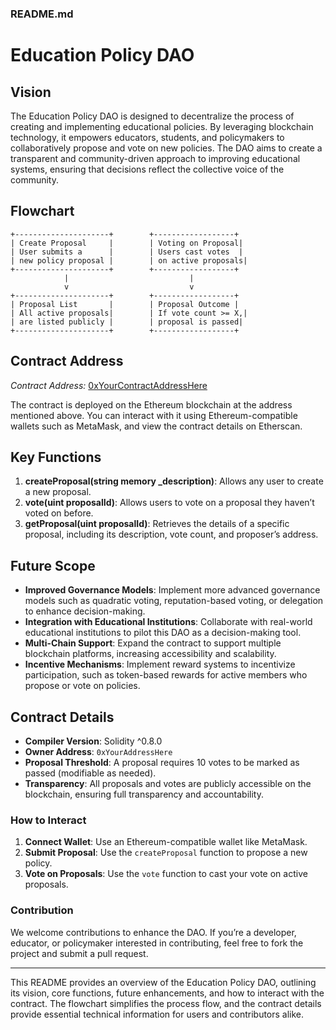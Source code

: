 ### README.md

# Education Policy DAO

## Vision
The Education Policy DAO is designed to decentralize the process of creating and implementing educational policies. By leveraging blockchain technology, it empowers educators, students, and policymakers to collaboratively propose and vote on new policies. The DAO aims to create a transparent and community-driven approach to improving educational systems, ensuring that decisions reflect the collective voice of the community.

## Flowchart
```plaintext
+---------------------+        +------------------+
| Create Proposal     |        | Voting on Proposal|
| User submits a      |        | Users cast votes  |
| new policy proposal |        | on active proposals|
+---------------------+        +------------------+
            |                           |
            v                           v
+---------------------+        +------------------+
| Proposal List       |        | Proposal Outcome |
| All active proposals|        | If vote count >= X,|
| are listed publicly |        | proposal is passed|
+---------------------+        +------------------+
```

## Contract Address
*Contract Address:* [0xYourContractAddressHere](https://etherscan.io/address/0xYourContractAddressHere)

The contract is deployed on the Ethereum blockchain at the address mentioned above. You can interact with it using Ethereum-compatible wallets such as MetaMask, and view the contract details on Etherscan.

## Key Functions
1. **createProposal(string memory _description)**: Allows any user to create a new proposal.
2. **vote(uint proposalId)**: Allows users to vote on a proposal they haven’t voted on before.
3. **getProposal(uint proposalId)**: Retrieves the details of a specific proposal, including its description, vote count, and proposer’s address.

## Future Scope
- **Improved Governance Models**: Implement more advanced governance models such as quadratic voting, reputation-based voting, or delegation to enhance decision-making.
- **Integration with Educational Institutions**: Collaborate with real-world educational institutions to pilot this DAO as a decision-making tool.
- **Multi-Chain Support**: Expand the contract to support multiple blockchain platforms, increasing accessibility and scalability.
- **Incentive Mechanisms**: Implement reward systems to incentivize participation, such as token-based rewards for active members who propose or vote on policies.

## Contract Details
- **Compiler Version**: Solidity ^0.8.0
- **Owner Address**: `0xYourAddressHere`
- **Proposal Threshold**: A proposal requires 10 votes to be marked as passed (modifiable as needed).
- **Transparency**: All proposals and votes are publicly accessible on the blockchain, ensuring full transparency and accountability.

### How to Interact
1. **Connect Wallet**: Use an Ethereum-compatible wallet like MetaMask.
2. **Submit Proposal**: Use the `createProposal` function to propose a new policy.
3. **Vote on Proposals**: Use the `vote` function to cast your vote on active proposals.

### Contribution
We welcome contributions to enhance the DAO. If you’re a developer, educator, or policymaker interested in contributing, feel free to fork the project and submit a pull request.

---

This README provides an overview of the Education Policy DAO, outlining its vision, core functions, future enhancements, and how to interact with the contract. The flowchart simplifies the process flow, and the contract details provide essential technical information for users and contributors alike.

